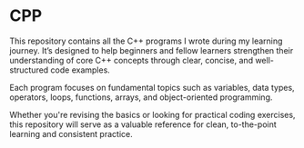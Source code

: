 # CPP
This repository contains all the C++ programs I wrote during my learning journey.
It’s designed to help beginners and fellow learners strengthen their understanding of core C++ concepts through clear, concise, and well-structured code examples.

Each program focuses on fundamental topics such as variables, data types, operators, loops, functions, arrays, and object-oriented programming.

Whether you're revising the basics or looking for practical coding exercises, this repository will serve as a valuable reference for clean, to-the-point learning and consistent practice.
